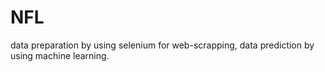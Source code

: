 # NFL
data preparation by using selenium  for web-scrapping, 
data prediction by using machine learning.
